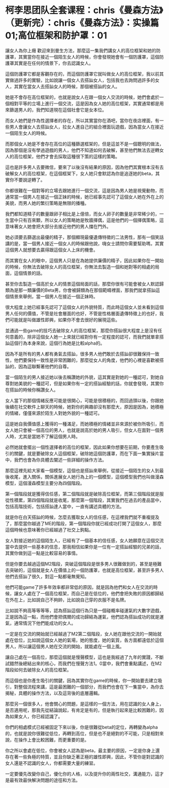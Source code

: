 # 柯李思团队全套课程：chris《曼森方法》（更新完）：chris《曼森方法》：实操篇01;高位框架和防护罩：01

讓女人為你上癮 歡迎來到曼生方法，那麼這一集我們講女人的高位框架和她的防護罩，其實當你在接近一個陌生女人的時候，你會發現她會有一個防護罩，這個防護罩其實是在任何的情景下，你去認識女人。

這個防護罩它都是客觀存在的，而這個防護罩它就叫做女人的高位框架，我以前其實做過許多的實驗，比如說讓一個女人去搭訕女人，包括我也去詢問過許多的女人，其實在當女人去搭訕女人的時候，那個被搭訕的女人。

她是不會存在高位框架的，也就是說女人在跟一個女人交流的時候，她們會處於一個相對平等的立場上進行一個交流，這是因為女人她的高位框架，其實通常都是用來篩選男人的，我們知道現在這個社會它是女本位。

而女人她們是作為性選擇者的存在，所以其實當你在酒吧，當你在夜店裡面，有一些男人會讓女人去搭訕女人，拉女人進自己的組合裡面玩遊戲，因為當女人在接近一個陌生女人的時候。

而那個女人她是不會存在高位的這種篩選框架的，但是這並不是一個聰明的做法，因為那個是沒有學過遊戲的男人，他們不知道如何去破解，甚至他們無法去逆轉女人的高位框架，他們才會去採取這種很下策的這樣的策略。

這也是許多男人去要微信，要來了以後沒有結果的原因，因為他們其實根本沒有去破解女人的高位框架，在這個框架下，女人她只會默認為你是追逐她的beta，其實你不要說逆轉了。

你都很難在一個對等的立場去跟她進行一個交流，這是因為男人她是視覺動物，而通常當一個男人在接近一個正妹的時候，她已經事先認可了這個女人她在外在上的美貌，而男人她的繁衍策略是無限的播種。

我們都知道精子的數量跟卵子相比是上億倍，而女人卵子的數量是非常稀少的，一生當中只有百來顆，所以女人的策略她是牧牆擇偶，這是他們的一個擇偶策略，這意味著女人她會把大部分去接近他們的男人擋在門外。

她必須要去篩選出最優的精子，那個顯現最優遺傳特徵的二法男性，那有一個笑話講的是，當一個男人接近一個女人的時候跟他說，嗨女士請問你需要幫助嗎，其實這個男人就想要去贏得跟這個女人上床的機會。

而其實在女人的眼中，這個男人只是在為她提供廉價的精子，因此如果你在一開始的時候，你無法去破除女人的高位框架，你無法去製造一個和她對等的相處的局面，這個情景的話。

甚至你去製造一個高於女人的情景這個局面的話，那麼你很有可能會被女人默認歸類為是那一類廉價的Beta男，你會被歸類為在那個範疇裡面，那我們就拿搭訕這個情景來舉例，當一個男人在接近一個正妹時。

很大程度上她已經事先認可了這個女人的外貌特質，而此時這個女人並未看到這個男人任何的價值，不管是社會層面的也好，不管是性格層面遺傳特徵上的也好，我們可能就是叫做雄性即興，如果你不會去很好的展現這些。

並通過一些game的技巧去破除女人的高位框架，那麼你搭訕很大程度上是沒有任何意義的，除非這個女人她一上來就已經對你有一定程度的認可，而我們就單拿搭訕這個行為本身來說，這個行為她是比較alpha的。

因為不是所有的男人都有勇氣去搭訕，很多男人他們敢於去搭訕卻很難保持一致性，他們要保持一致性是非常困難的，那麼從女人的角度，他們的心裡是喜歡被搭訕的，因為這聯繫著他們的自尊。

當一個陌生的男人接近她以後去稱讚她的外貌，這其實是對她的一種認可，對她自尊對她美貌的一種認可，但是如果你有一定的搭訕經驗的話，你就會發現，其實你在搭訕的時候你稱讚女人。

女人當下的那個情緒反應可能是很開心，可能是很積極的，而回過頭以後，你跟她後續在社交軟件上聊天的時候，她對你的興趣卻沒有那麼大，原因是因為，她積極的情緒，僅僅來源於陌生人對她外貌的一種認可。

這是她自我價值感上獲得的一種滿足，而她積極的情緒並非來源於被你所吸引，而女人她只會被一個高位的男人，也就是說高於她的男人吸引，但女人在面對一個男人時，尤其是當她不了解這個男人時。

必然她就會擺出一個性選擇者的高位的框架，因此如果你想要在前期，你要產生吸引的關鍵，就是要破除女人這個框架，破除她這個防護罩，而在下面一集實操片當中，我們也會為你具體去闡述一些詳細的操作方法。

那麼這裡先給大家看一個模型，這個也是搭訕來舉例，從接近一個陌生的女人到最後收尾，進入關係，關係進展女人她行為上的一個模型，這個模型我們也叫做漫森模型，這個漫森模型主要分為四個階段。

第一個階段就是獲得信任感，第二個階段就是破除高位框架，而第三個階段就是服從性積累，第四個階段就是收尾，那麼第一個階段，其實我們在過去的產品當中，包括高階技術，包括搭訕達人當中，一直有講述具體的方法。

就是你在白天搭訕的時候，怎麼去獲取女人的信任感，在這裡我們就不重複提及了，那麼當你越過了ME的階段，第一個階段你就已經成功打開了這個女人，那麼這個時候也意味著你已經越過了社交上鉤點。

女人對接近她的這個陌生人，已經有了一個基本的信任感，女人她願意在這個交流當中去提供一些基本的信息，那我相信如果你是一位有一定搭訕經驗的兄弟的話，其實你做到這一點是比較容易的事情。

但是你要去越過這個M2階段，突破這個階段是很多男人很難做到的，甚至是極難去突破的，這個就是女人在價值上的一個防護罩，也就是高位框架，甚至許多男人他們去搭訕了很久，對這一點都毫無覺知。

他們可能game了許多年效率都非常低的原因，就是因為他們和女人在交流的時候，讓女人處在了一個高位框架，而自己是在低位的，他們會把失敗的原因都歸結在外在上，比如說自己不夠帥，比如說自己穿的衣服不是名牌。

比如說不夠高等等等等，認為搭訕這個行為只是一個碰概率碰運氣的大數字遊戲，正是因為這一點，而他們會把偶爾的成功歸結為運氣，他們認為搭訕成功的就是運氣，通常情況下他們能成功的女人。

一定是在交流的開始就已經越過了M2第二個階段，女人她在跟他交流的一開始就處在低位，比如說這個女人她的氣場，她的態度，她的氣質，各方面都遠低於這個男人，所以讓這個男人她在交流的開始，就能處在一個上風。

讓自己處在一個高位，那麼這個就是慢聲模型，這也是我經過了九年的實踐，不斷試錯然後總結出來的核心，而我們在慢聲方法1。0當中，我們會重點講述，在M2階段如何去破除女人的高位框架。

而這個也是你產生吸引的關鍵，因為其實你在game的時候，你一開始要去建立吸引，對整個流程來講，這是最困難的一個部分，而我們也會在下一集當中，為你去揭秘，具體的操作方法，以及這背後的底層邏輯。

那麼另一個很多人，他會關心的問題，是這樣的一個方法，用在認識的女人身上，是否適用呢，那我先從結論說起，有肯定是有的，但是執行起來是比較困難的，因為如果女人，你已經認識了。

你們的相處模式已經被固定下來以後，你是很難從beta的定位，再轉變為alpha的，也就是說你很難從低位，再轉到高位，但是也不是絕對的不可能，只是相對來說，在操作上會比較困難，而更重要的是。

你之所以會處在低位，你會被女人認為是beta，最主要的原因，一定是你身上還存在著一些負極的特質，並且你缺乏著正極的雄性即興，因此，不管你是對認識的女人還是不認識的女人，你都需要大量的練習。

一定要優先改變你自己，優化你的人格，以及提升你的兩性社交，溝通能力，這才是最有效最快解決問題的途徑和方法。